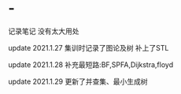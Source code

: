 # -
记录笔记
没有太大用处

update 2021.1.27
集训时记录了图论及树
补上了STL

update 2021.1.28
补充最短路:BF,SPFA,Dijkstra,floyd

update 2021.1.29
更新了并查集、最小生成树
